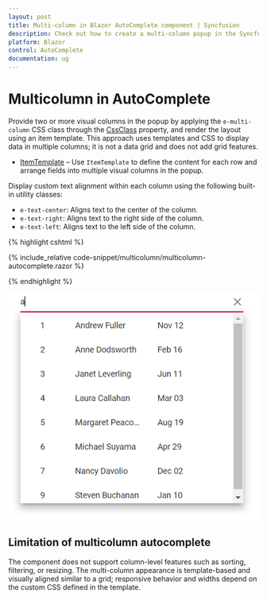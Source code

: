 ```yaml
---
layout: post
title: Multi-column in Blazor AutoComplete component | Syncfusion
description: Check out how to create a multi-column popup in the Syncfusion Blazor AutoComplete component using ItemTemplate and CssClass, with alignment options and limitations.
platform: Blazor
control: AutoComplete
documentation: ug
---
```


# Multicolumn in AutoComplete

Provide two or more visual columns in the popup by applying the `e-multi-column` CSS class through the [CssClass](https://help.syncfusion.com/cr/blazor/Syncfusion.Blazor.DropDowns.SfAutoComplete-1.html#Syncfusion_Blazor_DropDowns_SfAutoComplete_1_CssClass) property, and render the layout using an item template. This approach uses templates and CSS to display data in multiple columns; it is not a data grid and does not add grid features.

* [ItemTemplate](https://blazor.syncfusion.com/documentation/autocomplete/templates#item-template) – Use `ItemTemplate` to define the content for each row and arrange fields into multiple visual columns in the popup.

Display custom text alignment within each column using the following built-in utility classes:

* `e-text-center`: Aligns text to the center of the column.
* `e-text-right`: Aligns text to the right side of the column.
* `e-text-left`: Aligns text to the left side of the column.

{% highlight cshtml %}

{% include_relative code-snippet/multicolumn/multicolumn-autocomplete.razor %}

{% endhighlight %}

![Blazor AutoComplete popup with multiple columns using ItemTemplate](./images/multicolumn/blazor_autocomplete_multicolumn.png)

## Limitation of multicolumn autocomplete

The component does not support column-level features such as sorting, filtering, or resizing. The multi-column appearance is template-based and visually aligned similar to a grid; responsive behavior and widths depend on the custom CSS defined in the template.